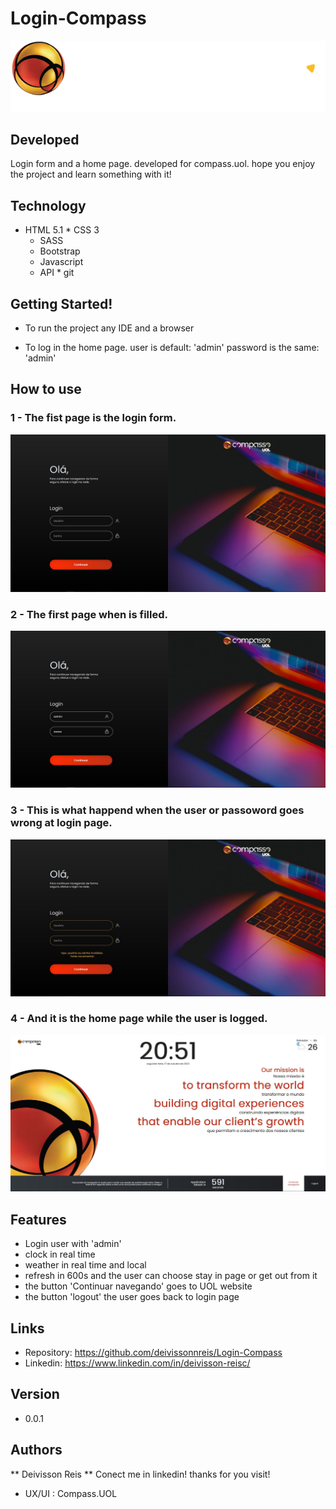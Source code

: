 # Login-Compass
![Project logo](https://github.com/deivissonnreis/Login-Compass/blob/main/src/imgs/Logo-Compasso.svg)

## Developed
Login form and a home page.
developed for compass.uol.
hope you enjoy the project and learn something with it!

## Technology
   * HTML 5.1
    * CSS 3
     * SASS
      * Bootstrap 
       * Javascript
        * API 
         * git 

## Getting Started! 

* To run the project
  any IDE and a browser
  
* To log in the home page.
  user is default: 'admin'
  password is the same: 'admin'
  
## How to use

### 1 - The fist page is the login form.
![login page](https://github.com/deivissonnreis/Login-Compass/blob/main/src/readme/login.JPG)

### 2 - The first page when is filled.

![login page filled](https://github.com/deivissonnreis/Login-Compass/blob/main/src/readme/login_form.JPG)

### 3 - This is what happend when the user or passoword goes wrong at login page.

![erro login](https://github.com/deivissonnreis/Login-Compass/blob/main/src/readme/login_error.JPG)

### 4 - And it is the home page while the user is logged.
![logged page](https://github.com/deivissonnreis/Login-Compass/blob/main/src/readme/home_page.JPG)

## Features
- Login user with 'admin'
- clock in real time
- weather in real time and local
- refresh in 600s and the user can choose stay in page or get out from it 
- the button 'Continuar navegando' goes to UOL website
- the button 'logout' the user goes back to login page

## Links
  - Repository: https://github.com/deivissonnreis/Login-Compass
  - Linkedin: https://www.linkedin.com/in/deivisson-reisc/


## Version

  - 0.0.1

## Authors

** Deivisson Reis **
  Conect me in linkedin!
  thanks for you visit!

- UX/UI : Compass.UOL

